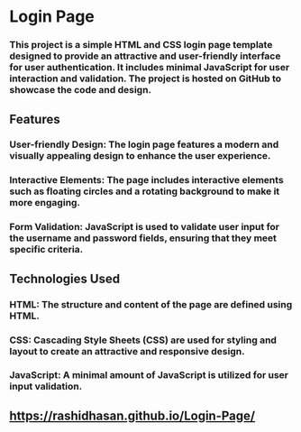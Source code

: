 # Login Page

### This project is a simple HTML and CSS login page template designed to provide an attractive and user-friendly interface for user authentication. It includes minimal JavaScript for user interaction and validation. The project is hosted on GitHub to showcase the code and design.

## Features

### User-friendly Design: The login page features a modern and visually appealing design to enhance the user experience.
### Interactive Elements: The page includes interactive elements such as floating circles and a rotating background to make it more engaging.
### Form Validation: JavaScript is used to validate user input for the username and password fields, ensuring that they meet specific criteria.

## Technologies Used

### HTML: The structure and content of the page are defined using HTML.
### CSS: Cascading Style Sheets (CSS) are used for styling and layout to create an attractive and responsive design.
### JavaScript: A minimal amount of JavaScript is utilized for user input validation.

## https://rashidhasan.github.io/Login-Page/
